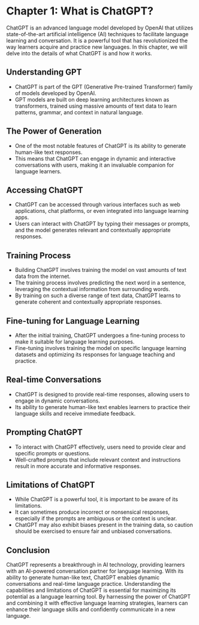 Chapter 1: What is ChatGPT?
===========================

ChatGPT is an advanced language model developed by OpenAI that utilizes state-of-the-art artificial intelligence (AI) techniques to facilitate language learning and conversation. It is a powerful tool that has revolutionized the way learners acquire and practice new languages. In this chapter, we will delve into the details of what ChatGPT is and how it works.

**Understanding GPT**
---------------------

* ChatGPT is part of the GPT (Generative Pre-trained Transformer) family of models developed by OpenAI.
* GPT models are built on deep learning architectures known as transformers, trained using massive amounts of text data to learn patterns, grammar, and context in natural language.

**The Power of Generation**
---------------------------

* One of the most notable features of ChatGPT is its ability to generate human-like text responses.
* This means that ChatGPT can engage in dynamic and interactive conversations with users, making it an invaluable companion for language learners.

**Accessing ChatGPT**
---------------------

* ChatGPT can be accessed through various interfaces such as web applications, chat platforms, or even integrated into language learning apps.
* Users can interact with ChatGPT by typing their messages or prompts, and the model generates relevant and contextually appropriate responses.

**Training Process**
--------------------

* Building ChatGPT involves training the model on vast amounts of text data from the internet.
* The training process involves predicting the next word in a sentence, leveraging the contextual information from surrounding words.
* By training on such a diverse range of text data, ChatGPT learns to generate coherent and contextually appropriate responses.

**Fine-tuning for Language Learning**
-------------------------------------

* After the initial training, ChatGPT undergoes a fine-tuning process to make it suitable for language learning purposes.
* Fine-tuning involves training the model on specific language learning datasets and optimizing its responses for language teaching and practice.

**Real-time Conversations**
---------------------------

* ChatGPT is designed to provide real-time responses, allowing users to engage in dynamic conversations.
* Its ability to generate human-like text enables learners to practice their language skills and receive immediate feedback.

**Prompting ChatGPT**
---------------------

* To interact with ChatGPT effectively, users need to provide clear and specific prompts or questions.
* Well-crafted prompts that include relevant context and instructions result in more accurate and informative responses.

**Limitations of ChatGPT**
--------------------------

* While ChatGPT is a powerful tool, it is important to be aware of its limitations.
* It can sometimes produce incorrect or nonsensical responses, especially if the prompts are ambiguous or the context is unclear.
* ChatGPT may also exhibit biases present in the training data, so caution should be exercised to ensure fair and unbiased conversations.

Conclusion
----------

ChatGPT represents a breakthrough in AI technology, providing learners with an AI-powered conversation partner for language learning. With its ability to generate human-like text, ChatGPT enables dynamic conversations and real-time language practice. Understanding the capabilities and limitations of ChatGPT is essential for maximizing its potential as a language learning tool. By harnessing the power of ChatGPT and combining it with effective language learning strategies, learners can enhance their language skills and confidently communicate in a new language.
